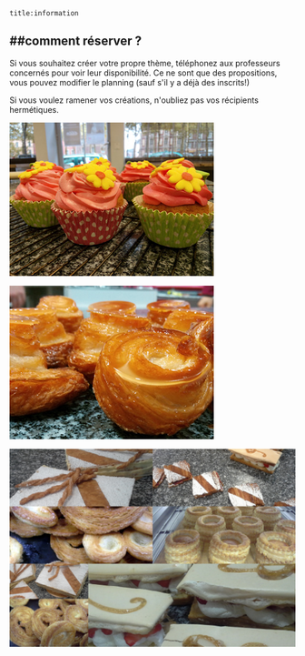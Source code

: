     title:information 
##comment réserver ?
---
       
Si vous souhaitez créer votre propre thème, téléphonez aux professeurs concernés pour voir leur disponibilité.
Ce ne sont que des propositions, vous pouvez modifier le planning (sauf s'il y a déjà des inscrits!)

Si vous voulez ramener vos créations, n'oubliez pas vos récipients hermétiques.


![cupcakes](../planning/image/cupcakes.jpg)

![kouig-aman](../planning/image/kouig-amann.jpg)

![images](../planning/image/images.jpg)